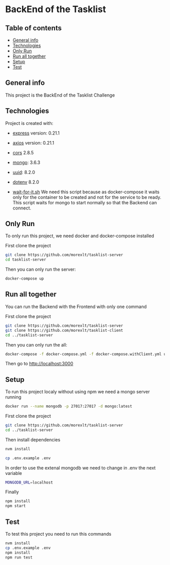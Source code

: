 # BackEnd of the Tasklist

## Table of contents
* [General info](#general-info)
* [Technologies](#technologies)
* [Only Run](#only-run)
* [Run all together](#run-all-together)
* [Setup](#setup)
* [Test](#test)

## General info
This project is the BackEnd of the Tasklist Challenge
	
## Technologies
Project is created with:
* [express](https://github.com/expressjs/express) version: 0.21.1
* [axios](https://github.com/axios/axios) version: 0.21.1
* [cors](https://github.com/expressjs/cors) 2.8.5
* [mongo](https://github.com/mongodb/node-mongodb-native): 3.6.3
* [uuid](https://github.com/uuidjs/uuid): 8.2.0
* [dotenv](https://github.com/motdotla/dotenv) 8.2.0


* [wait-for-it.sh](https://github.com/vishnubob/wait-for-it) 
We need this script because as docker-compose it waits only for the container to be created and not for the service to be ready. This script waits for mongo to start normally so that the Backend can connect.

	
## Only Run
To only run this project, we need docker and docker-compose installed

First clone the project
```bash
git clone https://github.com/morexlt/tasklist-server
cd tasklist-server
```
Then you can only run the server:
```bash
docker-compose up
```

## Run all together
You can run the Backend with the Frontend with only one command

First clone the project
```bash
git clone https://github.com/morexlt/tasklist-server
git clone https://github.com/morexlt/tasklist-client
cd ../tasklist-server
```
Then you can only run the all:
```bash
docker-compose -f docker-compose.yml -f docker-compose.withClient.yml up
```
Then go to [http://localhost:3000](http://localhost:3000)

## Setup
To run this project localy without using npm we need a mongo server running

```bash
docker run --name mongodb -p 27017:27017 -d mongo:latest
```
First clone the project
```bash
git clone https://github.com/morexlt/tasklist-server
cd ../tasklist-server
```
Then install dependencies
```bash
nvm install
```
```bash
cp .env.example .env
```
In order to use the extenal mongodb we need to change in .env the next variable


```bash
MONGODB_URL=localhost
```
Finally
```bash
npm install
npm start
```

## Test
To test this project you need to run this commands

```bash
nvm install
cp .env.example .env
npm install
npm run test
```
